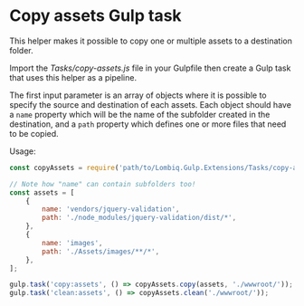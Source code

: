 # Copy assets Gulp task



This helper makes it possible to copy one or multiple assets to a destination folder. 

Import the *Tasks/copy-assets.js* file in your Gulpfile then create a Gulp task that uses this helper as a pipeline.

The first input parameter is an array of objects where it is possible to specify the source and destination of each assets. Each object should have a `name` property which will be the name of the subfolder created in the destination, and a `path` property which defines one or more files that need to be copied.

Usage:

```js
const copyAssets = require('path/to/Lombiq.Gulp.Extensions/Tasks/copy-assets');

// Note how "name" can contain subfolders too!
const assets = [
    {
        name: 'vendors/jquery-validation',
        path: './node_modules/jquery-validation/dist/*',
    },
    {
        name: 'images',
        path: './Assets/images/**/*',
    },
];

gulp.task('copy:assets', () => copyAssets.copy(assets, './wwwroot/'));
gulp.task('clean:assets', () => copyAssets.clean('./wwwroot/'));
```
